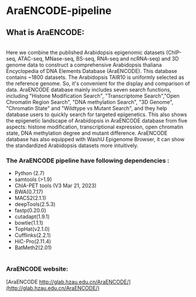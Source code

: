 # AraENCODE-pipeline
## What is AraENCODE:
<br>  Here we combine the published Arabidopsis epigenomic datasets (ChIP-seq, ATAC-seq, MNase-seq, BS-seq, RNA-seq and ncRNA-seq) and 3D genome data to construct a comprehensive Arabidopsis thaliana Encyclopedia of DNA Elements Database (AraENCODE). This database contains ~1800 datasets. The Arabidopsis TAIR10 is uniformly selected as the reference genome. So, it's convenient for the display and comparison of data. AraENCODE database mainly includes seven search functions, including "Histone Modification Search", "Transcriptome Search","Open Chromatin Region Search", "DNA methylation Search", "3D Genome", "Chromatin State" and "Wildtype vs Mutant Search", and they help database users to quickly search for targeted epigenetics. This also shows the epigenetic landscape of Arabidopsis in AraENCODE database from five aspects: histone modification, transcriptional expression, open chromatin state, DNA methylation degree and mutant difference. AraENCODE database has also equipped with WashU Epigenome Browser, it can show the standardized Arabidopsis datasets more intuitively.</br>
### The AraENCODE pipeline have following dependencies :
* Python (2.7)
* samtools (>1.9)
* ChIA-PET tools (V3 Mar 21, 2023) 
* BWA(0.7.17)
* MACS2(2.1.1)
* deepTools(2.5.3)
* fastp(0.20.0)
* cutadapt(1.9.1)
* bowtie(1.1.1)
* TopHat(v2.1.0)
* Cufflinks(2.2.1)
* HiC-Pro(2.11.4)
* BatMeth2(2.01)
<br></br>
### AraENCODE website:
[AraENCODE http://glab.hzau.edu.cn/AraENCODE/](http://glab.hzau.edu.cn/AraENCODE/)
